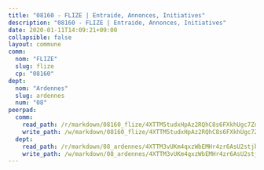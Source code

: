 ```yaml
---
title: "08160 - FLIZE | Entraide, Annonces, Initiatives"
description: "08160 - FLIZE | Entraide, Annonces, Initiatives"
date: 2020-01-11T14:09:21+09:00
collapsible: false
layout: commune
comm:
  nom: "FLIZE"
  slug: flize
  cp: "08160"
dept:
  nom: "Ardennes"
  slug: ardennes
  num: "08"
peerpad:
  comm:
    read_path: /r/markdown/08160_flize/4XTTM5tudxHpAz2RQhC8s6FXkhUgc7ZdbREzHJ5VHA4N2YCH1
    write_path: /w/markdown/08160_flize/4XTTM5tudxHpAz2RQhC8s6FXkhUgc7ZdbREzHJ5VHA4N2YCH1-K3TgUE9nNQrgi9Wx5Azk63Ys59geNF3udyv8xz89nkJbpxU2sQ2icHANSUNdNbCRAtuYwK8ZG2iqLjwvNWvCWHDSstjMRf3aLNFtvAdLTi4AqLLtoPtXUXJAbaUY7ZHnRZ9Kw2fd
  dept:
    read_path: /r/markdown/08_ardennes/4XTTM3vUKm4qxzWbEMHr4zr6AsU2stjkKdsaY9uMbmhXjv9QM
    write_path: /w/markdown/08_ardennes/4XTTM3vUKm4qxzWbEMHr4zr6AsU2stjkKdsaY9uMbmhXjv9QM-K3TgUMB9u4JvtZdFBPfBexH6pGeKJREiRZLakfAxGDqg6fgd1ib6XHxM9tkwaYxqJV2qNTbboL5jGpTS7re5rUf5cB5fLzdnicM4aJkF5ZXmkvCRXEh5XT7432iWRZFby5MMVbKP
---
```


